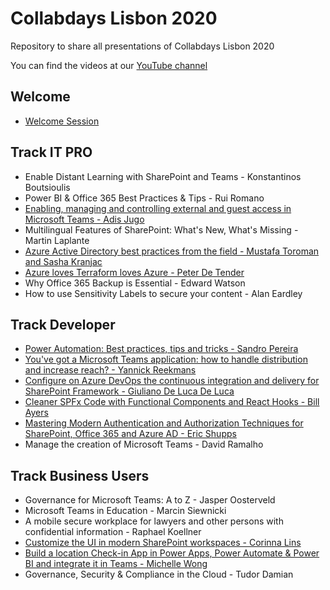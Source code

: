 # Collabdays Lisbon 2020
Repository to share all presentations of Collabdays Lisbon 2020

You can find the videos at our [YouTube channel](https://www.youtube.com/channel/UChW7lEm7McjhGev_3XoV9DA)

## Welcome
* [Welcome Session](presentations/CollabDaysLisbon-Welcome.pdf)

## Track IT PRO
* Enable Distant Learning with SharePoint and Teams - Konstantinos Boutsioulis
* Power BI & Office 365 Best Practices & Tips - Rui Romano
* [Enabling, managing and controlling external and guest access in Microsoft Teams - Adis Jugo](presentations/AdisJugo-ManagingExternalUsers-CDLisbon.pptx)
* Multilingual Features of SharePoint: What's New, What's Missing - Martin Laplante
* [Azure Active Directory best practices from the field - Mustafa Toroman and Sasha Kranjac](presentations/Azure%20Active%20Directory%20best%20practices%20from%20the%20field-%20Mustafa%20Toroman%20and%20Sasha%20Kranjac.pdf)
* [Azure loves Terraform loves Azure - Peter De Tender](presentations/Azure%20Loves%20Terraform%20Loves%20Azure.pdf)
* Why Office 365 Backup is Essential - Edward Watson
* How to use Sensitivity Labels to secure your content - Alan Eardley

## Track Developer
* [Power Automation: Best practices, tips and tricks - Sandro Pereira](presentations/20201010-Collabdays2020%20-%20Sandro-Pereira-Power-Automates-Best-practices-Tips-Tricks.pdf)
* [You've got a Microsoft Teams application: how to handle distribution and increase reach? - Yannick Reekmans](presentations/You've%20got%20a%20Microsoft%20Teams%20application,%20how%20to%20handle%20distribution%20and%20increase%20reach%20-%20Yannick%20Reekmans.pdf)
* [Configure on Azure DevOps the continuous integration and delivery for SharePoint Framework - Giuliano De Luca De Luca](presentations/Giuliano%20De%20Luca%20-%20Configure%20on%20Azure%20DevOps%20the%20continuous%20integration%20and%20delivery%20for%20SPFx.pdf)
* [Cleaner SPFx Code with Functional Components and React Hooks - Bill Ayers](presentations/Collabdays2020%20-%20Cleaner%20SPFx%20Code%20with%20Functional%20Components%20and%20React%20Hooks.pdf)
* [Mastering Modern Authentication and Authorization Techniques for SharePoint, Office 365 and Azure AD - Eric Shupps](presentations/Mastering%20Modern%20Authentication%20and%20Authorization%20Techniques%20for%20Office%20365%20and%20Azure%20AD.pdf)
* Manage the creation of Microsoft Teams - David Ramalho

## Track Business Users
* Governance for Microsoft Teams: A to Z - Jasper Oosterveld
* Microsoft Teams in Education - Marcin Siewnicki
* A mobile secure workplace for lawyers and other persons with confidential information - Raphael Koellner
* [Customize the UI in modern SharePoint workspaces - Corinna Lins](presentations/CustomizeTheUIinModernSharePointWorkspaces-CorinnaLins.pdf)
* [Build a location Check-in App in Power Apps, Power Automate & Power BI and integrate it in Teams - Michelle Wong](presentations/Build-a-location-Check-in-App.pdf)
* Governance, Security & Compliance in the Cloud - Tudor Damian
